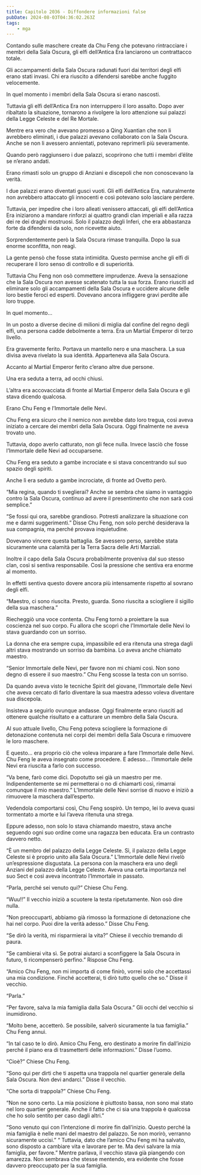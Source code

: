 ```yaml
---
title: Capitolo 2036 - Diffondere informazioni false
pubDate: 2024-08-03T04:36:02.263Z
tags:
    - mga
---
```



Contando sulle maschere create da Chu Feng che potevano rintracciare i membri della Sala Oscura, gli elfi dell’Antica Era lanciarono un contrattacco totale.

Gli accampamenti della Sala Oscura radunati fuori dai territori degli elfi erano stati invasi. Chi era riuscito a difendersi sarebbe anche fuggito velocemente.

In quel momento i membri della Sala Oscura si erano nascosti.

Tuttavia gli elfi dell’Antica Era non interruppero il loro assalto. Dopo aver ribaltato la situazione, tornarono a rivolgere la loro attenzione sui palazzi della Legge Celeste e del Re Mortale.

Mentre era vero che avevano promesso a Qing Xuantian che non li avrebbero eliminati, i due palazzi avevano collaborato con la Sala Oscura. Anche se non li avessero annientati, potevano reprimerli più severamente.

Quando però raggiunsero i due palazzi, scoprirono che tutti i membri d’élite se n’erano andati.

Erano rimasti solo un gruppo di Anziani e discepoli che non conoscevano la verità.

I due palazzi erano diventati gusci vuoti. Gli elfi dell’Antica Era, naturalmente non avrebbero attaccato gli innocenti e così potevano solo lasciare perdere.

Tuttavia, per impedire che i loro alleati venissero attaccati, gli elfi dell’Antica Era iniziarono a mandare rinforzi ai quattro grandi clan imperiali e alla razza dei re dei draghi mostruosi. Solo il palazzo degli Inferi, che era abbastanza forte da difendersi da solo, non ricevette aiuto.

Sorprendentemente però la Sala Oscura rimase tranquilla. Dopo la sua enorme sconfitta, non reagì.

La gente pensò che fosse stata intimidita. Questo permise anche gli elfi di recuperare il loro senso di controllo e di superiorità.

Tuttavia Chu Feng non osò commettere imprudenze. Aveva la sensazione che la Sala Oscura non avesse scatenato tutta la sua forza. Erano riusciti ad eliminare solo gli accampamenti della Sala Oscura e uccidere alcune delle loro bestie feroci ed esperti. Dovevano ancora infliggere gravi perdite alle loro truppe.

In quel momento…

In un posto a diverse decine di milioni di miglia dal confine del regno degli elfi, una persona cadde debolmente a terra. Era un Martial Emperor di terzo livello.

Era gravemente ferito. Portava un mantello nero e una maschera. La sua divisa aveva rivelato la sua identità. Apparteneva alla Sala Oscura.

Accanto al Martial Emperor ferito c’erano altre due persone.

Una era seduta a terra, ad occhi chiusi.

L’altra era accovacciata di fronte al Martial Emperor della Sala Oscura e gli stava dicendo qualcosa.

Erano Chu Feng e l’Immortale delle Nevi.

Chu Feng era sicuro che il nemico non avrebbe dato loro tregua, così aveva iniziato a cercare dei membri della Sala Oscura. Oggi finalmente ne aveva trovato uno.

Tuttavia, dopo averlo catturato, non gli fece nulla. Invece lasciò che fosse l’Immortale delle Nevi ad occuparsene.

Chu Feng era seduto a gambe incrociate e si stava concentrando sul suo spazio degli spiriti.

Anche lì era seduto a gambe incrociate, di fronte ad Ovetto però.

“Mia regina, quando ti sveglierai? Anche se sembra che siamo in vantaggio contro la Sala Oscura, continuo ad avere il presentimento che non sarà così semplice.”

“Se fossi qui ora, sarebbe grandioso. Potresti analizzare la situazione con me e darmi suggerimenti.” Disse Chu Feng, non solo perché desiderava la sua compagnia, ma perché provava inquietudine.

Dovevano vincere questa battaglia. Se avessero perso, sarebbe stata sicuramente una calamità per la Terra Sacra delle Arti Marziali.

Inoltre il capo della Sala Oscura probabilmente proveniva dal suo stesso clan, così si sentiva responsabile. Così la pressione che sentiva era enorme al momento.

In effetti sentiva questo dovere ancora più intensamente rispetto al sovrano degli elfi.

“Maestro, ci sono riuscita. Presto, guarda. Sono riuscita a sciogliere il sigillo della sua maschera.”

Riecheggiò una voce contenta. Chu Feng tornò a proiettare la sua coscienza nel suo corpo. Fu allora che scoprì che l’Immortale delle Nevi lo stava guardando con un sorriso.

La donna che era sempre cupa, impassibile ed era ritenuta una strega dagli altri stava mostrando un sorriso da bambina. Lo aveva anche chiamato maestro.

“Senior Immortale delle Nevi, per favore non mi chiami così. Non sono degno di essere il suo maestro.” Chu Feng scosse la testa con un sorriso.

Da quando aveva visto le tecniche Spirit del giovane, l’Immortale delle Nevi che aveva cercato di farlo diventare la sua maestra adesso voleva diventare sua discepola.

Insisteva a seguirlo ovunque andasse. Oggi finalmente erano riusciti ad ottenere qualche risultato e a catturare un membro della Sala Oscura.

Al suo attuale livello, Chu Feng poteva sciogliere la formazione di detonazione contenuta nei corpi dei membri della Sala Oscura e rimuovere le loro maschere.

E questo… era proprio ciò che voleva imparare a fare l’Immortale delle Nevi. Chu Feng le aveva insegnato come procedere. E adesso… l’Immortale delle Nevi era riuscita a farlo con successo.

“Va bene, farò come dici. Dopotutto sei già un maestro per me. Indipendentemente se mi permetterai o no di chiamarti così, rimarrai comunque il mio maestro.” L’Immortale delle Nevi sorrise di nuovo e iniziò a rimuovere la maschera dall’esperto.

Vedendola comportarsi così, Chu Feng sospirò. Un tempo, lei lo aveva quasi tormentato a morte e lui l’aveva ritenuta una strega.

Eppure adesso, non solo lo stava chiamando maestro, stava anche seguendo ogni suo ordine come una ragazza ben educata. Era un contrasto davvero netto.

“È un membro del palazzo della Legge Celeste. Sì, il palazzo della Legge Celeste si è proprio unito alla Sala Oscura.” L’Immortale delle Nevi rivelò un’espressione disgustata. La persona con la maschera era uno degli Anziani del palazzo della Legge Celeste. Aveva una certa importanza nel suo Sect e così aveva incontrato l’Immortale in passato.

“Parla, perché sei venuto qui?” Chiese Chu Feng.

“Wuu!!” Il vecchio iniziò a scuotere la testa ripetutamente. Non osò dire nulla.

“Non preoccuparti, abbiamo già rimosso la formazione di detonazione che hai nel corpo. Puoi dire la verità adesso.” Disse Chu Feng.

“Se dirò la verità, mi risparmierai la vita?” Chiese il vecchio tremando di paura.

“Se cambierai vita sì. Se potrai aiutarci a sconfiggere la Sala Oscura in futuro, ti ricompenserò perfino.” Rispose Chu Feng.

“Amico Chu Feng, non mi importa di come finirò, vorrei solo che accettassi una mia condizione. Finché accetterai, ti dirò tutto quello che so.” Disse il vecchio.

“Parla.”

“Per favore, salva la mia famiglia dalla Sala Oscura.” Gli occhi del vecchio si inumidirono.

“Molto bene, accetterò. Se possibile, salverò sicuramente la tua famiglia.” Chu Feng annuì.

“In tal caso te lo dirò. Amico Chu Feng, ero destinato a morire fin dall’inizio perché il piano era di trasmetterti delle informazioni.” Disse l’uomo.

“Cioè?” Chiese Chu Feng.

“Sono qui per dirti che ti aspetta una trappola nel quartier generale della Sala Oscura. Non devi andarci.” Disse il vecchio.

“Che sorta di trappola?” Chiese Chu Feng.

“Non ne sono certo. La mia posizione è piuttosto bassa, non sono mai stato nel loro quartier generale. Anche il fatto che ci sia una trappola è qualcosa che ho solo sentito per caso dagli altri.”

“Sono venuto qui con l’intenzione di morire fin dall’inizio. Questo perché la mia famiglia è nelle mani del maestro del palazzo. Se non morirò, verranno sicuramente uccisi.”
“
Tuttavia, dato che l’amico Chu Feng mi ha salvato, sono disposto a cambiare vita e lavorare per te. Ma devi salvare la mia famiglia, per favore.” Mentre parlava, il vecchio stava già piangendo con amarezza. Non sembrava che stesse mentendo, era evidente che fosse davvero preoccupato per la sua famiglia.


